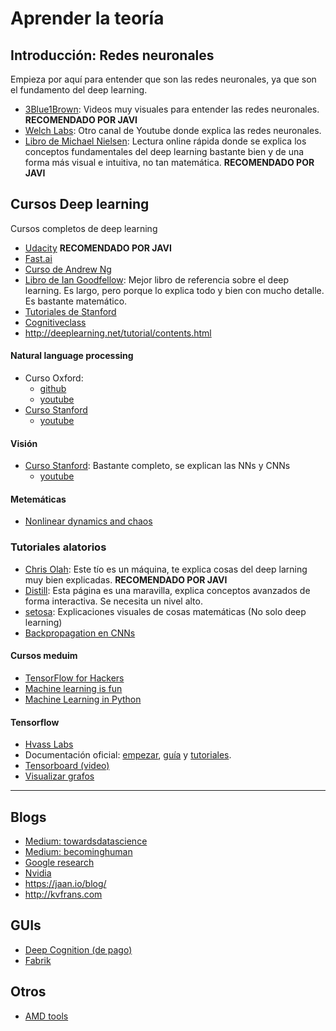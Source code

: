 # Aprender la teoría

## Introducción: Redes neuronales
Empieza por aquí para entender que son las redes neuronales, ya que son el fundamento del deep learning.
* [3Blue1Brown](https://www.youtube.com/playlist?list=PLZHQObOWTQDNU6R1_67000Dx_ZCJB-3pi): Videos muy visuales para entender las redes neuronales. **RECOMENDADO POR JAVI**
* [Welch Labs](https://www.youtube.com/playlist?list=PLiaHhY2iBX9hdHaRr6b7XevZtgZRa1PoU): Otro canal de Youtube donde explica las redes neuronales.
* [Libro de Michael Nielsen](http://neuralnetworksanddeeplearning.com/): Lectura online rápida donde se explica los conceptos fundamentales del deep learning bastante bien y de una forma más visual e intuitiva, no tan matemática. **RECOMENDADO POR JAVI**

## Cursos Deep learning
Cursos completos de deep learning
* [Udacity](https://www.udacity.com/courses/deep-learning) **RECOMENDADO POR JAVI**
* [Fast.ai](http://course.fast.ai/)
* [Curso de Andrew Ng](https://www.deeplearning.ai/)
* [Libro de Ian Goodfellow](http://www.deeplearningbook.org): Mejor libro de referencia sobre el deep learning. Es largo, pero porque lo explica todo y bien con mucho detalle. Es bastante matemático.
* [Tutoriales de Stanford](http://deeplearning.stanford.edu/tutorial/)
* [Cognitiveclass](https://cognitiveclass.ai)
* http://deeplearning.net/tutorial/contents.html

#### Natural language processing
* Curso Oxford:
  * [github](https://github.com/oxford-cs-deepnlp-2017/lectures)
  * [youtube](https://www.youtube.com/playlist?list=PL613dYIGMXoZBtZhbyiBqb0QtgK6oJbpm)
* [Curso Stanford](http://cs224d.stanford.edu/)
  * [youtube](https://www.youtube.com/playlist?list=PL3FW7Lu3i5Jsnh1rnUwq_TcylNr7EkRe6)

#### Visión
* [Curso Stanford](http://cs231n.stanford.edu/): Bastante completo, se explican las NNs y CNNs
  * [youtube](https://www.youtube.com/playlist?list=PL3FW7Lu3i5JvHM8ljYj-zLfQRF3EO8sYv)
  
#### Metemáticas
* [Nonlinear dynamics and chaos](https://www.youtube.com/playlist?list=PLbN57C5Zdl6j_qJA-pARJnKsmROzPnO9V)

### Tutoriales alatorios
* [Chris Olah](http://colah.github.io/): Este tío es un máquina, te explica cosas del deep larning muy bien explicadas. **RECOMENDADO POR JAVI**
* [Distill](https://distill.pub/): Esta página es una maravilla, explica conceptos avanzados de forma interactiva. Se necesita un nivel alto.
* [setosa](http://setosa.io): Explicaciones visuales de cosas matemáticas (No solo deep learning)
* [Backpropagation en CNNs](http://www.jefkine.com/general/2016/09/05/backpropagation-in-convolutional-neural-networks/)

#### Cursos meduim
* [TensorFlow for Hackers](https://medium.com/@curiousily)
* [Machine learning is fun](https://medium.com/@ageitgey)
* [Machine Learning in Python](https://medium.freecodecamp.org/the-hitchhikers-guide-to-machine-learning-algorithms-in-python-bfad66adb378)

#### Tensorflow
* [Hvass Labs](https://github.com/Hvass-Labs/TensorFlow-Tutorials)
* Documentación oficial: [empezar](https://www.tensorflow.org/get_started/), [guía](https://www.tensorflow.org/programmers_guide/) y [tutoriales](https://www.tensorflow.org/tutorials/).
* [Tensorboard (video)](https://youtu.be/eBbEDRsCmv4)
* [Visualizar grafos](https://blog.jakuba.net/2017/05/30/tensorflow-visualization.html)

---

## Blogs
* [Medium: towardsdatascience](https://towardsdatascience.com)
* [Medium: becominghuman](https://becominghuman.ai)
* [Google research](https://research.googleblog.com/)
* [Nvidia](https://news.developer.nvidia.com)
* https://jaan.io/blog/
* http://kvfrans.com

## GUIs
* [Deep Cognition (de pago)](http://deepcognition.ai/)
* [Fabrik](http://fabrik.cloudcv.org/#/?_k=v9ybre)

## Otros
* [AMD tools](https://instinct.radeon.com/en/6-deep-learning-projects-amd-radeon-instinct/)

